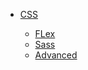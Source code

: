 * [CSS](Language/)

  * [FLex](Language/CSS/flex)
  * [Sass](Language/CSS/sass)
  * [Advanced](Language/CSS/advanced)
